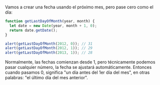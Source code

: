 Vamos a crear una fecha usando el próximo mes, pero pase cero como el día:

```js run
function getLastDayOfMonth(year, month) {
  let date = new Date(year, month + 1, 0);
  return date.getDate();
}

alert(getLastDayOfMonth(2012, 0)); // 31
alert(getLastDayOfMonth(2012, 1)); // 29
alert(getLastDayOfMonth(2013, 1)); // 28
```

Normalmente, las fechas comienzan desde 1, pero técnicamente podemos pasar cualquier número, la fecha se ajustará automáticamente. Entonces cuando pasamos 0, significa "un día antes del 1er día del mes", en otras palabras: "el último día del mes anterior".
